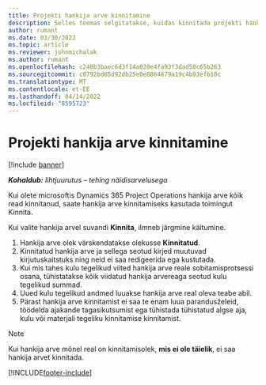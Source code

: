 ```yaml
---
title: Projekti hankija arve kinnitamine
description: Selles teemas selgitatakse, kuidas kinnitada projekti hankija arve Microsoftis Dynamics 365 Project Operations ja projekti hankija arve kinnitamise finantsmõju.
author: rumant
ms.date: 03/30/2022
ms.topic: article
ms.reviewer: johnmichalak
ms.author: rumant
ms.openlocfilehash: c248b3baec6d3f14a020e4fa93f3dad50c65b263
ms.sourcegitcommit: c0792bd65d92db25e0e8864879a19c4b93efb10c
ms.translationtype: MT
ms.contentlocale: et-EE
ms.lasthandoff: 04/14/2022
ms.locfileid: "8595723"
---
```

# <a name="confirm-a-project-vendor-invoice"></a>Projekti hankija arve kinnitamine

[!include [banner](../../includes/dataverse-preview.md)]

_**Kohaldub:** lihtjuurutus – tehing näidisarvelusega_

Kui olete microsoftis Dynamics 365 Project Operations hankija arve kõik read kinnitanud, saate hankija arve kinnitamiseks kasutada toimingut Kinnita.

Kui valite hankija arvel suvandi **Kinnita**, ilmneb järgmine käitumine.

1. Hankija arve olek värskendatakse olekusse **Kinnitatud**.
2. Kinnitatud hankija arve ja sellega seotud kirjed muutuvad kirjutuskaitstuks ning neid ei saa redigeerida ega kustutada.
3. Kui mis tahes kulu tegelikud viited hankija arve reale sobitamisprotsessi osana, tühistatakse kõik viidatud hankija arvereaga seotud kulu tegelikud summad.
4. Uued kulu tegelikud andmed luuakse hankija arve real oleva teabe abil.
5. Pärast hankija arve kinnitamist ei saa te enam luua parandusželeid, töödelda ajakande tagasikutsumist ega tühistada tühistatud algse aja, kulu või materjali tegeliku kinnitamise kinnitamist.

> [!NOTE]
> Kui hankija arve mõnel real on kinnitamisolek, **mis ei ole täielik**, ei saa hankija arvet kinnitada.

[!INCLUDE[footer-include](../../includes/footer-banner.md)]
